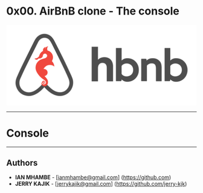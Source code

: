 # 0x00. AirBnB clone - The console

![Air_BnB_clone logo](logo/img.png)

---
# Console


---
## Authors

* **IAN MHAMBE** - [ianmhambe@gmail.com] (https://github.com)
* **JERRY KAJIK** - [jerrykajik@gmail.com] (https://github.com/jerry-kjk)
